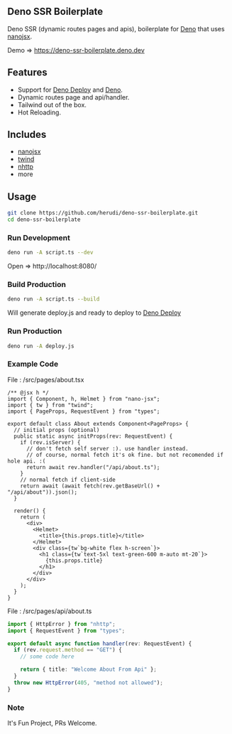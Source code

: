 ## Deno SSR Boilerplate

Deno SSR (dynamic routes pages and apis), boilerplate for
[Deno](https://deno.land) that uses [nanojsx](https://nanojsx.io/).

Demo => https://deno-ssr-boilerplate.deno.dev

## Features

- Support for [Deno Deploy](https://deno.com/deploy) and
  [Deno](https://deno.land).
- Dynamic routes page and api/handler.
- Tailwind out of the box.
- Hot Reloading.

## Includes

- [nanojsx](https://nanojsx.io/)
- [twind](https://twind.dev/)
- [nhttp](https://nhttp.deno.dev)
- more

## Usage

```bash
git clone https://github.com/herudi/deno-ssr-boilerplate.git
cd deno-ssr-boilerplate
```

### Run Development

```bash
deno run -A script.ts --dev
```

Open => http://localhost:8080/

### Build Production

```bash
deno run -A script.ts --build
```

Will generate deploy.js and ready to deploy to
[Deno Deploy](https://deno.com/deploy)

### Run Production

```bash
deno run -A deploy.js
```

### Example Code

File : /src/pages/about.tsx

```tsx
/** @jsx h */
import { Component, h, Helmet } from "nano-jsx";
import { tw } from "twind";
import { PageProps, RequestEvent } from "types";

export default class About extends Component<PageProps> {
  // initial props (optional)
  public static async initProps(rev: RequestEvent) {
    if (rev.isServer) {
      // don't fetch self server :). use handler instead.
      // of course, normal fetch it's ok fine. but not recomended if hole api. :(
      return await rev.handler("/api/about.ts");
    }
    // normal fetch if client-side
    return await (await fetch(rev.getBaseUrl() + "/api/about")).json();
  }

  render() {
    return (
      <div>
        <Helmet>
          <title>{this.props.title}</title>
        </Helmet>
        <div class={tw`bg-white flex h-screen`}>
          <h1 class={tw`text-5xl text-green-600 m-auto mt-20`}>
            {this.props.title}
          </h1>
        </div>
      </div>
    );
  }
}
```

File : /src/pages/api/about.ts

```ts
import { HttpError } from "nhttp";
import { RequestEvent } from "types";

export default async function handler(rev: RequestEvent) {
  if (rev.request.method == "GET") {
    // some code here

    return { title: "Welcome About From Api" };
  }
  throw new HttpError(405, "method not allowed");
}
```

### Note

It's Fun Project, PRs Welcome.
